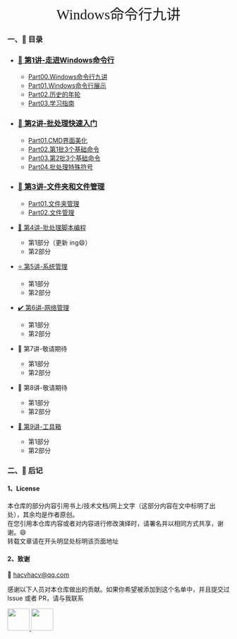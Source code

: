 



<center><font size=6 face="行书">Windows命令行九讲</font></center>



### 一、:memo: 目录


- ### [🎨 第1讲-走进Windows命令行](https://hacv.gitee.io/command/#/)

  - [Part00.Windows命令行九讲](https://hacv.gitee.io/command/#/./%E7%AC%AC1%E8%AE%B2-%E8%B5%B0%E8%BF%9BWindows%E5%91%BD%E4%BB%A4%E8%A1%8C/%E7%AC%AC1%E8%AE%B2)
  - [Part01.Windows命令行展示](https://hacv.gitee.io/command/#/./%E7%AC%AC1%E8%AE%B2-%E8%B5%B0%E8%BF%9BWindows%E5%91%BD%E4%BB%A4%E8%A1%8C/Part01.Windows%E5%91%BD%E4%BB%A4%E8%A1%8C%E5%B1%95%E7%A4%BA)
  - [Part02.历史的年轮](https://hacv.gitee.io/command/#/./%E7%AC%AC1%E8%AE%B2-%E8%B5%B0%E8%BF%9BWindows%E5%91%BD%E4%BB%A4%E8%A1%8C/Part02.%E5%8E%86%E5%8F%B2%E7%9A%84%E5%B9%B4%E8%BD%AE)
  - [Part03.学习指南](https://hacv.gitee.io/command/#/./%E7%AC%AC1%E8%AE%B2-%E8%B5%B0%E8%BF%9BWindows%E5%91%BD%E4%BB%A4%E8%A1%8C/Part03.%E5%AD%A6%E4%B9%A0%E6%8C%87%E5%8D%97)


- ### [:rocket: 第2讲-批处理快速入门](./第2讲-批处理快速入门/第2讲.md)
  
  - [Part01.CMD界面美化](./第2讲-批处理快速入门/Part01.CMD界面美化.md)
  - [Part02.第1批3个基础命令](./第2讲-批处理快速入门/Part02.第1批3个基础命令.md)
  - [Part03.第2批3个基础命令](./第2讲-批处理快速入门/Part03.第2批3个基础命令.md)
  - [Part04.批处理特殊符号](./第2讲-批处理快速入门/Part04.批处理特殊符号.md)


- ### [:file_folder: 第3讲-文件夹和文件管理](./第3讲-文件夹和文件管理/第3讲.md)
  
  - [Part01.文件夹管理](./第3讲-文件夹和文件管理/Part01.文件夹管理.md)
  - [Part02.文件管理](./第3讲-文件夹和文件管理/Part02.文件管理.md)


- [🐾 第4讲-批处理脚本编程](./book/第4讲-批处理脚本编程/第4讲.md)
  
  - 第1部分（更新 ing:smile:）
  - 第2部分
  
- [⭐️ 第5讲-系统管理](./book/第5讲-系统管理/第5讲.md)
  
  - 第1部分
  - 第2部分
  
- [✔️ 第6讲-网络管理](./book/第6讲-网络管理/第6讲.md)
  
  - 第1部分
  - 第2部分
  
- 🎨 第7讲-敬请期待
  - 第1部分
  - 第2部分

- 🎨 第8讲-敬请期待
  - 第1部分
  - 第2部分

- [🔧 第9讲-工具箱](./book/第9讲-工具箱/第9讲.md)
  
  - 第1部分
  - 第2部分
  
  

### 二​、:memo: 后记

#### 1、License

本仓库的部分内容引用书上/技术文档/网上文字（这部分内容在文中标明了出处），其余均是作者原创。  
在您引用本仓库内容或者对内容进行修改演绎时，请署名并以相同方式共享，谢谢。:smile:  
转载文章请在开头明显处标明该页面地址      



#### 2、致谢

:email: hacvhacv@qq.com  

感谢以下人员对本仓库做出的贡献。如果你希望被添加到这个名单中，并且提交过 Issue 或者 PR，请与我联系



<a href="https://github.com/flushbit">
    <img src="https://avatars.githubusercontent.com/u/79432824?v=4" width="50px">
</a>

<a href="https://github.com/eacryo">
    <img src="https://avatars.githubusercontent.com/u/47842169?v=4" width="50px">
</a>








